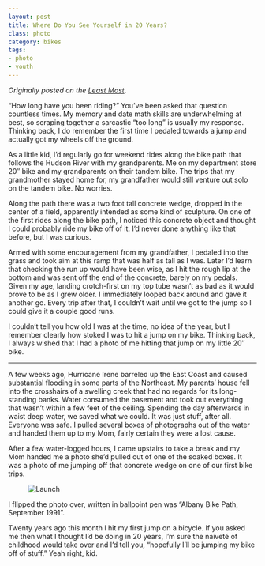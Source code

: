 ```yaml
---
layout: post
title: Where Do You See Yourself in 20 Years?
class: photo
category: bikes
tags:
- photo
- youth
---
```


*Originally posted on the [Least Most](https://leastmost.com/features/where-do-you-see-yourself-in-twenty-years/)*.

“How long have you been riding?” You’ve been asked that question countless times. My memory and date math skills are underwhelming at best, so scraping together a sarcastic “too long” is usually my response. Thinking back, I do remember the first time I pedaled towards a jump and actually got my wheels off the ground.

As a little kid, I’d regularly go for weekend rides along the bike path that follows the Hudson River with my grandparents. Me on my department store 20″ bike and my grandparents on their tandem bike. The trips that my grandmother stayed home for, my grandfather would still venture out solo on the tandem bike. No worries.

Along the path there was a two foot tall concrete wedge, dropped in the center of a field, apparently intended as some kind of sculpture. On one of the first rides along the bike path, I noticed this concrete object and thought I could probably ride my bike off of it. I’d never done anything like that before, but I was curious.

Armed with some encouragement from my grandfather, I pedaled into the grass and took aim at this ramp that was half as tall as I was. Later I’d learn that checking the run up would have been wise, as I hit the rough lip at the bottom and was sent off the end of the concrete, barely on my pedals. Given my age, landing crotch-first on my top tube wasn’t as bad as it would prove to be as I grew older. I immediately looped back around and gave it another go. Every trip after that, I couldn’t wait until we got to the jump so I could give it a couple good runs.

I couldn’t tell you how old I was at the time, no idea of the year, but I remember clearly how stoked I was to hit a jump on my bike. Thinking back, I always wished that I had a photo of me hitting that jump on my little 20″ bike.

***

A few weeks ago, Hurricane Irene barreled up the East Coast and caused substantial flooding in some parts of the Northeast. My parents’ house fell into the crosshairs of a swelling creek that had no regards for its long-standing banks. Water consumed the basement and took out everything that wasn’t within a few feet of the ceiling. Spending the day afterwards in waist deep water, we saved what we could. It was just stuff, after all. Everyone was safe. I pulled several boxes of photographs out of the water and handed them up to my Mom, fairly certain they were a lost cause.

After a few water-logged hours, I came upstairs to take a break and my Mom handed me a photo she’d pulled out of one of the soaked boxes. It was a photo of me jumping off that concrete wedge on one of our first bike trips.

<figure>
  <img src="/img/twenty-240.jpg" sizes="100vw" srcset="/img/twenty-800.jpg 640w, /img/twenty-1024.jpg 800w, /img/twenty-1600.jpg 1024w" alt="Launch">
</figure>

I flipped the photo over, written in ballpoint pen was “Albany Bike Path, September 1991”.

Twenty years ago this month I hit my first jump on a bicycle. If you asked me then what I thought I’d be doing in 20 years, I’m sure the naiveté of childhood would take over and I’d tell you, “hopefully I’ll be jumping my bike off of stuff.” Yeah right, kid.

